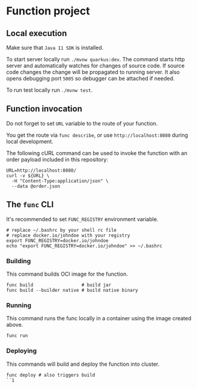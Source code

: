 # Function project

## Local execution
Make sure that `Java 11 SDK` is installed.

To start server locally run `./mvnw quarkus:dev`.
The command starts http server and automatically watches for changes of source code.
If source code changes the change will be propagated to running server. It also opens debugging port `5005`
so debugger can be attached if needed.

To run test locally run `./mvnw test`.


## Function invocation

Do not forget to set `URL` variable to the route of your function.

You get the route via `func describe`, or use `http://localhost:8080` during
local development.

The following cURL command can be used to invoke the function with an order
payload included in this repository:

```shell script
URL=http://localhost:8080/
curl -v ${URL} \
  -H "Content-Type:application/json" \
  --data @order.json
```


## The `func` CLI

It's recommended to set `FUNC_REGISTRY` environment variable.
```shell script
# replace ~/.bashrc by your shell rc file
# replace docker.io/johndoe with your registry
export FUNC_REGISTRY=docker.io/johndoe
echo "export FUNC_REGISTRY=docker.io/johndoe" >> ~/.bashrc
```

### Building

This command builds OCI image for the function.

```shell script
func build                  # build jar
func build --builder native # build native binary
```

### Running

This command runs the func locally in a container
using the image created above.
```shell script
func run
```

### Deploying

This commands will build and deploy the function into cluster.

```shell script
func deploy # also triggers build
``1
